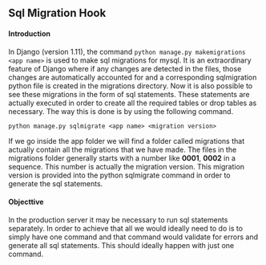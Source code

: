 ## Sql Migration Hook

#### Introduction

In Django (version 1.11), the command `python manage.py makemigrations <app name>` is used to make sql migrations for mysql. It is an extraordinary feature of Django where if any changes are detected in the files, those changes are automatically accounted for and a corresponding sqlmigration python file is created in the migrations directory. Now it is also possible to see these migrations in the form of sql statements. These statements are actually executed in order to create all the required tables or drop tables as necessary. The way this is done is by using the following command.

`python manage.py sqlmigrate <app name> <migration version>`

If we go inside the app folder we will find a folder called migrations that actually contain all the migrations that we have made. The files in the migrations folder generally starts with a number like **0001**, **0002** in a sequence. This number is actually the migration version. This migration version is provided into the python sqlmigrate command in order to generate the sql statements. 

#### Objecttive

In the production server it may be necessary to run sql statements separately. In order to achieve that all we would ideally need to do is to simply have one command and that command would validate for errors and generate all sql statements. This should ideally happen with just one command. 